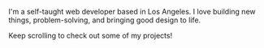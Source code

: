 I'm a self-taught web developer based in Los Angeles. I love building new things, problem-solving, and bringing good design to life.

Keep scrolling to check out some of my projects!
